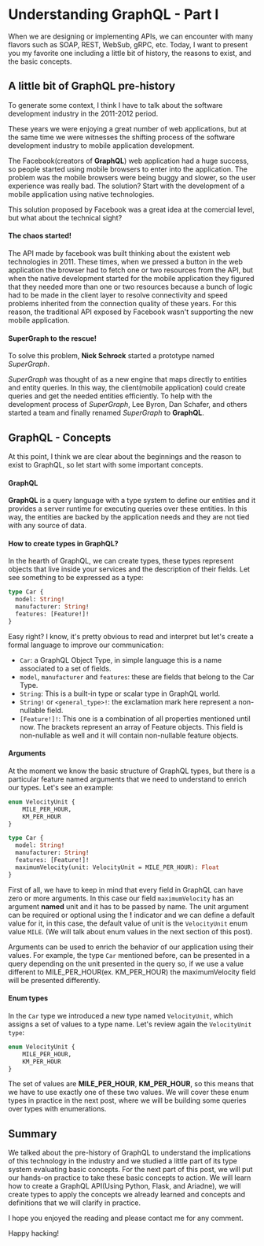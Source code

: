 # Understanding GraphQL - Part I

When we are designing or implementing APIs, we can encounter with many flavors
such as SOAP, REST, WebSub, gRPC, etc. Today, I want to present you my favorite one
including a little bit of history, the reasons to exist, and the basic concepts. 

## A little bit of GraphQL pre-history

To generate some context, I think I have to talk about the software development industry in the 2011-2012 period.

These years we were enjoying a great number of web applications, but at the same time we were witnesses the shifting
process of the software development industry to mobile application development. 

The Facebook(creators of **GraphQL**) web application had a huge success, so people started using mobile browsers to enter into the application. The problem was the mobile browsers were being buggy and slower, so the user experience was really bad. The solution? Start with the development of a mobile application using native technologies.

This solution proposed by Facebook was a great idea at the comercial level, but what about the technical sight?

#### The chaos started!

The API made by facebook was built thinking about the existent web technologies in 2011. These times, when we pressed a button
in the web application the browser had to fetch one or two resources from the API, but when the native development started for
the mobile application they figured that they needed more than one or two resources because a bunch of logic had to be made in
the client layer to resolve connectivity and speed problems inherited from the connection quality of these years. For this reason,
the traditional API exposed by Facebook wasn't supporting the new mobile application.

#### SuperGraph to the rescue!
To solve this problem, **Nick Schrock** started a prototype named *SuperGraph*.

*SuperGraph* was thought of as a new engine that maps directly to entities and entity queries. In this way, the client(mobile application) 
could create queries and get the needed entities efficiently. To help with the development process of *SuperGraph*, Lee Byron, Dan Schafer, and
others started a team and finally renamed *SuperGraph* to **GraphQL**.

## GraphQL - Concepts
At this point, I think we are clear about the beginnings and the reason to exist to GraphQL, so let start with some important concepts.

#### GraphQL
**GraphQL** is a query language with a type system to define our entities and it provides a server runtime for executing queries over these entities. 
In this way, the entities are backed by the application needs and they are not tied with any source of data.

#### How to create types in GraphQL?
In the hearth of GraphQL, we can create types, these types represent objects that live inside your services and the description of their fields. 
Let see something to be expressed as a type:

```graphql
type Car {
  model: String!
  manufacturer: String!
  features: [Feature!]!
}
```

Easy right? I know, it's pretty obvious to read and interpret but let's create a formal language to improve our communication:
- ```Car```: a GraphQL Object Type, in simple language this is a name associated to a set of fields. 
- ```model```, ```manufacturer``` and ```features```: these are fields that belong to the Car Type.
- ```String```: This is a built-in type or scalar type in GraphQL world.
- ```String!``` or ```<general_type>!```: the exclamation mark here represent a non-nullable field.
- ```[Feature!]!```: This one is a combination of all properties mentioned until now. The brackets represent an array of Feature
objects. This field is non-nullable as well and it will contain non-nullable feature objects.

#### Arguments
At the moment we know the basic structure of GraphQL types, but there is a particular feature named arguments that we need to 
understand to enrich our types. Let's see an example:

```graphql
enum VelocityUnit {
	MILE_PER_HOUR,
	KM_PER_HOUR
}

type Car {
  model: String!
  manufacturer: String!
  features: [Feature!]!
  maximumVelocity(unit: VelocityUnit = MILE_PER_HOUR): Float
}
```

First of all, we have to keep in mind that every field in GraphQL can have zero or more arguments. In this case our field ```maximumVelocity```
has an argument **named** unit and it has to be passed by name. The unit argument can be required or optional using the **!** indicator and
we can define a default value for it, in this case, the default value of unit is the ```VelocityUnit``` enum value ```MILE```. 
(We will talk about enum values in the next section of this post). 

Arguments can be used to enrich the behavior of our application using their values. For example, the type ```Car``` mentioned before, can be
presented in a query depending on the unit presented in the query so, if we use a value different to MILE_PER_HOUR(ex. KM_PER_HOUR) the
maximumVelocity field will be presented differently.

#### Enum types
In the ```Car``` type we introduced a new type named ```VelocityUnit```, which assigns a set of values to a type name. Let's review again the
```VelocityUnit type```:


```graphql
enum VelocityUnit {
	MILE_PER_HOUR,
	KM_PER_HOUR
}
```

The set of values are **MILE_PER_HOUR**, **KM_PER_HOUR**, so this means that we have to use exactly one of these two values. We will cover these
enum types in practice in the next post, where we will be building some queries over types with enumerations.

## Summary
We talked about the pre-history of GraphQL to understand the implications of this technology in the industry and we studied a little part of its
type system evaluating basic concepts. For the next part of this post, we will put our hands-on practice to take these basic concepts to action.
We will learn how to create a GraphQL API(Using Python, Flask, and Ariadne), we will create types to apply the concepts we already learned and concepts 
and definitions that we will clarify in practice.

I hope you enjoyed the reading and please contact me for any comment.

Happy hacking!















